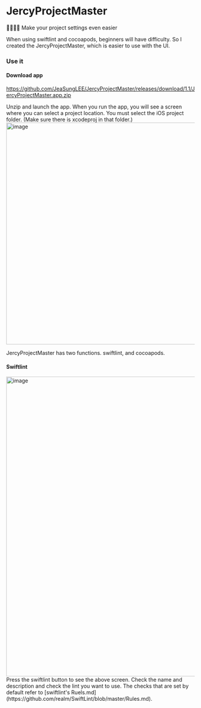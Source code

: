 # JercyProjectMaster
👩‍💻👨‍💻 Make your project settings even easier

When using swiftlint and cocoapods, beginners will have difficulty.
So I created the JercyProjectMaster, which is easier to use with the UI.

### Use it
#### Download app
https://github.com/JeaSungLEE/JercyProjectMaster/releases/download/1.1/JercyProjectMaster.app.zip

Unzip and launch the app.
When you run the app, you will see a screen where you can select a project location.
You must select the iOS project folder. (Make sure there is xcodeproj in that folder.)
<img width="592" alt="image" src="https://user-images.githubusercontent.com/13097922/52180597-acd73300-282b-11e9-870e-db8bb2d6c079.png">

JercyProjectMaster has two functions.
swiftlint, and cocoapods.

#### Swiftlint
<img width="800" alt="image" src="https://user-images.githubusercontent.com/13097922/52180603-c2e4f380-282b-11e9-8cdc-d7d4277e59b0.png">
Press the swiftlint button to see the above screen.
Check the name and description and check the lint you want to use.
The checks that are set by default refer to 
[swiftlint's Ruels.md](https://github.com/realm/SwiftLint/blob/master/Rules.md).
